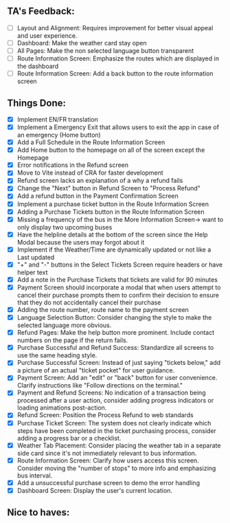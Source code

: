## TA's Feedback: 
- [ ] Layout and Alignment: Requires improvement for better visual appeal and user experience.
- [ ] Dashboard: Make the weather card stay open 
- [ ] All Pages: Make the non selected language button transparent 
- [ ] Route Information Screen: Emphasize the routes which are displayed in the dashboard 
- [ ] Route Information Screen: Add a back button to the route information screen 
  
## Things Done:
- [x] Implement EN/FR translation
- [x] Implement a Emergency Exit that allows users to exit the app in case of an emergency (Home button)
- [x] Add a Full Schedule in the Route Information Screen
- [x] Add Home button to the homepage on all of the screen except the Homepage
- [x] Error notifications in the Refund screen
- [x] Move to Vite instead of CRA for faster development
- [x] Refund screen lacks an explanation of a why a refund fails
- [x] Change the "Next" button in Refund Screen to "Process Refund"
- [x] Add a refund button in the Payment Confirmation Screen 
- [x] Implement a purchase ticket button in the Route Information Screen
- [x] Adding a Purchase Tickets button in the Route Information Screen
- [x] Missing a frequency of the bus in the More Information Screen-> want to only display two upcoming buses
- [x] Have the helpline details at the bottom of the screen since the Help Modal because the users may forgot about it 
- [x] Implement if the Weather/Time are dynamically updated or not like a Last updated
- [x] "+" and "-" buttons in the Select Tickets Screen require headers or have helper text 
- [x] Add a note in the Purchase Tickets that tickets are valid for 90 minutes 
- [x] Payment Screen should incorporate a modal that when users attempt to cancel their purchase prompts them to confirm their decision to ensure that they do not accidentally cancel their purchase
- [x] Adding the route number, route name to the payment screen
- [x] Language Selection Button: Consider changing the style to make the selected language more obvious.
- [x] Refund Pages: Make the help button more prominent. Include contact numbers on the page if the return fails.
- [x] Purchase Successful and Refund Success: Standardize all screens to use the same heading style. 
- [x] Purchase Successful Screen: Instead of just saying "tickets below," add a picture of an actual "ticket pocket" for user guidance.
- [x] Payment Screen: Add an "edit" or "back" button for user convenience. Clarify instructions like "Follow directions on the terminal."
- [x] Payment and Refund Screens: No indication of a transaction being processed after a user action, consider adding progress indicators or loading animations post-action. 
- [x] Refund Screen: Position the Process Refund to web standards
- [x] Purchase Ticket Screen: The system does not clearly indicate which steps have been completed in the ticket purchasing process, consider adding a progress bar or a checklist.
- [x] Weather Tab Placement: Consider placing the weather tab in a separate side card since it's not immediately relevant to bus information.
- [x] Route Information Screen: Clarify how users access this screen. Consider moving the "number of stops" to more info and emphasizing bus interval.
- [x] Add a unsuccessful purchase screen to demo the error handling
- [x] Dashboard Screen: Display the user's current location. 

## Nice to haves: